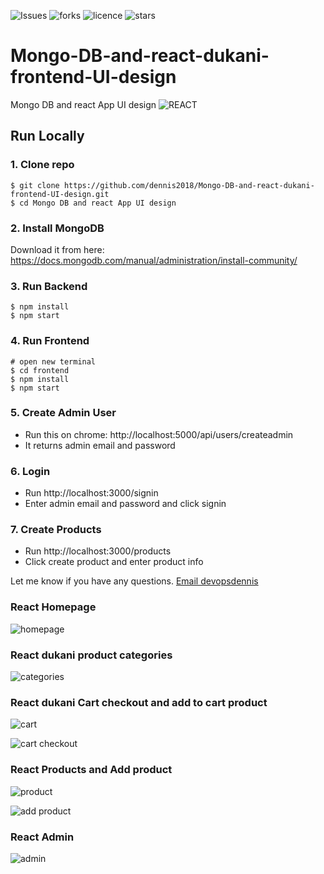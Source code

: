 ![Issues](https://img.shields.io/github/issues/dennis2018/Mongo-DB-and-react-dukani-frontend-UI-design?style=for-the-badge)
![forks](https://img.shields.io/github/forks/dennis2018/Mongo-DB-and-react-dukani-frontend-UI-design?style=for-the-badge)
![licence](https://img.shields.io/github/license/dennis2018/Mongo-DB-and-react-dukani-frontend-UI-design?style=for-the-badge)
![stars](https://img.shields.io/github/stars/dennis2018/Mongo-DB-and-react-dukani-frontend-UI-design?style=for-the-badge)



# Mongo-DB-and-react-dukani-frontend-UI-design

Mongo DB and react App UI design
![REACT](https://github.com/dennis2018/Mongo-DB-and-react-dukani-frontend-UI-design/blob/master/REACT.png)
## Run Locally

### 1. Clone repo

```
$ git clone https://github.com/dennis2018/Mongo-DB-and-react-dukani-frontend-UI-design.git
$ cd Mongo DB and react App UI design
```

### 2. Install MongoDB

Download it from here: https://docs.mongodb.com/manual/administration/install-community/

### 3. Run Backend

```
$ npm install
$ npm start
```

### 4. Run Frontend

```
# open new terminal
$ cd frontend
$ npm install
$ npm start
```

### 5. Create Admin User

- Run this on chrome: http://localhost:5000/api/users/createadmin
- It returns admin email and password

### 6. Login

- Run http://localhost:3000/signin
- Enter admin email and password and click signin

### 7. Create Products

- Run http://localhost:3000/products
- Click create product and enter product info

Let me know if you have any questions. [Email devopsdennis](mailto:dennismburu10@gmail.com)

### React Homepage
![homepage](https://github.com/dennis2018/Mongo-DB-and-react-dukani-frontend-UI-design/blob/master/Element_homepage.PNG)

### React dukani product categories
![categories](https://github.com/dennis2018/Mongo-DB-and-react-dukani-frontend-UI-design/blob/master/Element_Categories.PNG)

### React dukani Cart checkout and add to cart product

![cart](https://github.com/dennis2018/Mongo-DB-and-react-dukani-frontend-UI-design/blob/master/Element_Add_to_cart.PNG)

![cart checkout](https://github.com/dennis2018/Mongo-DB-and-react-dukani-frontend-UI-design/blob/master/Element_cart_checkout.PNG)

### React Products and Add product
![product](https://github.com/dennis2018/Mongo-DB-and-react-dukani-frontend-UI-design/blob/master/Element_Product_List.PNG)

![add product](https://github.com/dennis2018/Mongo-DB-and-react-dukani-frontend-UI-design/blob/master/Element_Create_New_Product.PNG)

### React Admin
![admin](https://github.com/dennis2018/Mongo-DB-and-react-dukani-frontend-UI-design/blob/master/Element_admin_account.PNG)

